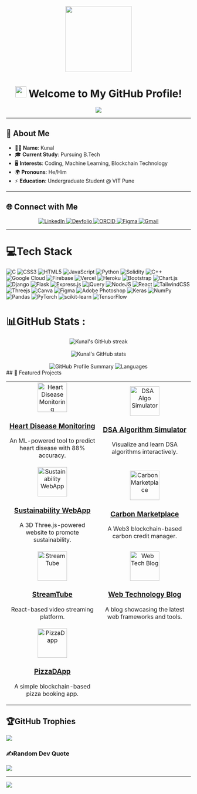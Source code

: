 <div align="center">
  <img src="https://i.giphy.com/media/v1.Y2lkPTc5MGI3NjExOHk4cHdzazJ0dTVrOW1pc2tucWQ3ZG5jZHBqNWI5azJhdGJjZnF2MyZlcD12MV9pbnRlcm5hbF9naWZfYnlfaWQmY3Q9Zw/hVEBWRInEvNOEVS18i/giphy.gif" width="180px" />
</div>

<h1 align="center">
  <img src="https://media.giphy.com/media/hvRJCLFzcasrR4ia7z/giphy.gif" width="30px"> Welcome to My GitHub Profile! 
</h1>

<div align="center">
  <img src="https://readme-typing-svg.herokuapp.com?font=Fira+Code&size=24&pause=1000&color=36BCF7&center=true&vCenter=true&width=600&lines=Hello+there%2C+I'm+Kunal+%F0%9F%91%8B;B.Tech+Undergraduate+%40+VIT+Pune;Passionate+about+ML%2C+Blockchain+%26+Coding;Game+Dev+%28Godot%2FUnity%29+%E2%9C%A8;Always+Learning+%F0%9F%93%9A" />
</div>


---

## 💫 About Me  
- 👨‍💻 **Name**: Kunal  
- 🎓 **Current Study**: Pursuing B.Tech  
- 🖥️ **Interests**: Coding, Machine Learning, Blockchain Technology  
- 🌍 **Pronouns**: He/Him  
- ⚡ **Education**: Undergraduate Student @ VIT Pune  

---

## 🌐 Connect with Me  
<div align="center">
  <a href="https://linkedin.com/in/kunal-sonne-719748322/">
    <img src="https://img.shields.io/badge/LinkedIn-%230077B5.svg?style=for-the-badge&logo=linkedin&logoColor=white" alt="LinkedIn">
  </a>
  <a href="https://devfolio.co/@kunal2005">
    <img src="https://img.shields.io/badge/Devfolio-%23092E20.svg?style=for-the-badge&logo=devfolio&logoColor=white" alt="Devfolio">
  </a>
  <a href="https://orcid.org/0009-0003-4096-4306">
    <img src="https://img.shields.io/badge/ORCID-%2300A489.svg?style=for-the-badge&logo=orcid&logoColor=white" alt="ORCID">
  </a>
  <a href="https://www.figma.com/@kunalsonne">
    <img src="https://img.shields.io/badge/Figma-%23F24E1E.svg?style=for-the-badge&logo=figma&logoColor=white" alt="Figma">
  </a>
  <a href="mailto:sonnekunal2@gmail.com">
    <img src="https://img.shields.io/badge/Gmail-D14836?style=for-the-badge&logo=gmail&logoColor=white" alt="Gmail">
  </a>
</div>

---

# 💻Tech Stack 

![C](https://img.shields.io/badge/c-%2300599C.svg?style=for-the-badge&logo=c&logoColor=white) ![CSS3](https://img.shields.io/badge/css3-%231572B6.svg?style=for-the-badge&logo=css3&logoColor=white) ![HTML5](https://img.shields.io/badge/html5-%23E34F26.svg?style=for-the-badge&logo=html5&logoColor=white) ![JavaScript](https://img.shields.io/badge/javascript-%23323330.svg?style=for-the-badge&logo=javascript&logoColor=%23F7DF1E) ![Python](https://img.shields.io/badge/python-3670A0?style=for-the-badge&logo=python&logoColor=ffdd54) ![Solidity](https://img.shields.io/badge/Solidity-%23363636.svg?style=for-the-badge&logo=solidity&logoColor=white) ![C++](https://img.shields.io/badge/c++-%2300599C.svg?style=for-the-badge&logo=c%2B%2B&logoColor=white) ![Google Cloud](https://img.shields.io/badge/Google%20Cloud-%234285F4.svg?style=for-the-badge&logo=google-cloud&logoColor=white) ![Firebase](https://img.shields.io/badge/firebase-%23039BE5.svg?style=for-the-badge&logo=firebase) ![Vercel](https://img.shields.io/badge/vercel-%23000000.svg?style=for-the-badge&logo=vercel&logoColor=white) ![Heroku](https://img.shields.io/badge/heroku-%23430098.svg?style=for-the-badge&logo=heroku&logoColor=white) ![Bootstrap](https://img.shields.io/badge/bootstrap-%23563D7C.svg?style=for-the-badge&logo=bootstrap&logoColor=white) ![Chart.js](https://img.shields.io/badge/chart.js-F5788D.svg?style=for-the-badge&logo=chart.js&logoColor=white) ![Django](https://img.shields.io/badge/django-%23092E20.svg?style=for-the-badge&logo=django&logoColor=white) ![Flask](https://img.shields.io/badge/flask-%23000.svg?style=for-the-badge&logo=flask&logoColor=white) ![Express.js](https://img.shields.io/badge/express.js-%23404d59.svg?style=for-the-badge&logo=express&logoColor=%2361DAFB) ![jQuery](https://img.shields.io/badge/jquery-%230769AD.svg?style=for-the-badge&logo=jquery&logoColor=white) ![NodeJS](https://img.shields.io/badge/node.js-6DA55F?style=for-the-badge&logo=node.js&logoColor=white) ![React](https://img.shields.io/badge/react-%2320232a.svg?style=for-the-badge&logo=react&logoColor=%2361DAFB) ![TailwindCSS](https://img.shields.io/badge/tailwindcss-%2338B2AC.svg?style=for-the-badge&logo=tailwind-css&logoColor=white) ![Threejs](https://img.shields.io/badge/threejs-black?style=for-the-badge&logo=three.js&logoColor=white) ![Canva](https://img.shields.io/badge/Canva-%2300C4CC.svg?style=for-the-badge&logo=Canva&logoColor=white) 	![Figma](https://img.shields.io/badge/figma-%23F24E1E.svg?style=for-the-badge&logo=figma&logoColor=white) ![Adobe Photoshop](https://img.shields.io/badge/adobephotoshop-%2331A8FF.svg?style=for-the-badge&logo=adobephotoshop&logoColor=white) ![Keras](https://img.shields.io/badge/Keras-%23D00000.svg?style=for-the-badge&logo=Keras&logoColor=white) ![NumPy](https://img.shields.io/badge/numpy-%23013243.svg?style=for-the-badge&logo=numpy&logoColor=white) ![Pandas](https://img.shields.io/badge/pandas-%23150458.svg?style=for-the-badge&logo=pandas&logoColor=white) ![PyTorch](https://img.shields.io/badge/PyTorch-%23EE4C2C.svg?style=for-the-badge&logo=PyTorch&logoColor=white) ![scikit-learn](https://img.shields.io/badge/scikit--learn-%23F7931E.svg?style=for-the-badge&logo=scikit-learn&logoColor=white) ![TensorFlow](https://img.shields.io/badge/TensorFlow-%23FF6F00.svg?style=for-the-badge&logo=TensorFlow&logoColor=white)
# 📊GitHub Stats :
<div align="center">
  <img src="https://github-readme-streak-stats.herokuapp.com/?user=erenyeager101&theme=radical" alt="Kunal's GitHub streak" />
  <br><br>
  <img src="https://github-readme-stats.vercel.app/api?username=erenyeager101&show_icons=true&theme=radical" alt="Kunal's GitHub stats" />
  <br><br>
  <img src="https://github-profile-summary-cards.vercel.app/api/cards/profile-details?username=erenyeager101&theme=radical" alt="GitHub Profile Summary"/>
  <img src="https://github-readme-stats.vercel.app/api/top-langs/?username=erenyeager101&theme=radical&hide_border=true&include_all_commits=true&count_private=true&layout=compact" alt="Languages"/>
</div>
## 🌟 Featured Projects

<div align="center">
  <table>
    <tr>
      <td align="center" width="50%">
        <a href="https://heart-disease-monitoring.onrender.com/" target="_blank">
          <img src="[https://img.icons8.com/fluency/96/heart-health.png](https://www.google.com/url?sa=i&url=https%3A%2F%2Fwww.freepik.com%2Fvectors%2Fheart-health-png&psig=AOvVaw2_rAlUbNP-hLN1PAvM3ad1&ust=1735023696205000&source=images&cd=vfe&opi=89978449&ved=0CBQQjRxqFwoTCMC2_oqpvYoDFQAAAAAdAAAAABAE)" alt="Heart Disease Monitoring" width="80">
          <h3>Heart Disease Monitoring</h3>
        </a>
        <p>An ML-powered tool to predict heart disease with 88% accuracy.</p>
      </td>
      <td align="center" width="50%">
        <a href="https://dsa-multi-algo-simulator.vercel.app/" target="_blank">
          <img src="[https://img.icons8.com/color/96/algorithm.png](https://repository-images.githubusercontent.com/403817624/3d10f761-1027-4d0a-9906-48361e466d87)" alt="DSA Algo Simulator" width="80">
          <h3>DSA Algorithm Simulator</h3>
        </a>
        <p>Visualize and learn DSA algorithms interactively.</p>
      </td>
    </tr>
    <tr>
      <td align="center" width="50%">
        <a href="https://sustainable-webapp.vercel.app/" target="_blank">
          <img src="https://img.icons8.com/color/96/earth-care.png" alt="Sustainability WebApp" width="80">
          <h3>Sustainability WebApp</h3>
        </a>
        <p>A 3D Three.js-powered website to promote sustainability.</p>
      </td>
      <td align="center" width="50%">
        <a href="https://carbon-marketplace-three.vercel.app/" target="_blank">
          <img src="https://img.icons8.com/color/96/blockchain-technology.png" alt="Carbon Marketplace" width="80">
          <h3>Carbon Marketplace</h3>
        </a>
        <p>A Web3 blockchain-based carbon credit manager.</p>
      </td>
    </tr>
    <tr>
      <td align="center" width="50%">
        <a href="https://stream-tube-video-player.vercel.app/" target="_blank">
          <img src="https://img.icons8.com/color/96/youtube-play.png" alt="StreamTube" width="80">
          <h3>StreamTube</h3>
        </a>
        <p>React-based video streaming platform.</p>
      </td>
      <td align="center" width="50%">
        <a href="https://web-technology-frameworks-p2hj-git-main-erenyeager101s-projects.vercel.app/" target="_blank">
          <img src="https://img.icons8.com/color/96/web-design.png" alt="Web Tech Blog" width="80">
          <h3>Web Technology Blog</h3>
        </a>
        <p>A blog showcasing the latest web frameworks and tools.</p>
      </td>
    </tr>
    <tr>
      <td align="center" width="50%">
        <a href="https://pizzadapp-m9a9s1cy1-erenyeager101s-projects.vercel.app/" target="_blank">
          <img src="https://img.icons8.com/color/96/pizza.png" alt="PizzaDapp" width="80">
          <h3>PizzaDApp</h3>
        </a>
        <p>A simple blockchain-based pizza booking app.</p>
      </td>
    </tr>
  </table>
</div>



## 🏆GitHub Trophies
![](https://github-trophies.vercel.app/?username=erenyeager101&theme=radical&no-frame=false&no-bg=false&margin-w=4)

### ✍️Random Dev Quote
![](https://quotes-github-readme.vercel.app/api?type=horizontal&theme=radical)

---
[![](https://visitcount.itsvg.in/api?id=erenyeager101&icon=7&color=0)](https://visitcount.itsvg.in)
